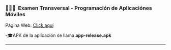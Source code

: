 ### 👨🏻‍💻 &nbsp;Examen Transversal - Programación de Aplicaciónes Móviles
<p>Página Web: <a href="https://sites.google.com/view/registrapp-duoc">Click aquí</a></p>

<p>-🎓APK de la aplicación se llama <b>app-release.apk</b> </p>

<hr>
